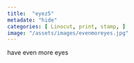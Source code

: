 ```yaml
---
title:  "eyez5"
metadate: "hide"
categories: [ Linocut, print, stamp, ]
image: "/assets/images/evenmoreyes.jpg"
---
```

have even more eyes